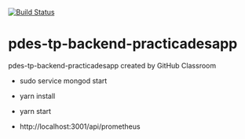 [![Build Status](https://travis-ci.org/PracticaDS/pdes-tp-backend-practicadesapp.svg?branch=master)](https://travis-ci.org/PracticaDS/pdes-tp-backend-practicadesapp)

# pdes-tp-backend-practicadesapp
pdes-tp-backend-practicadesapp created by GitHub Classroom

- sudo service mongod start
- yarn install
- yarn start

- http://localhost:3001/api/prometheus
